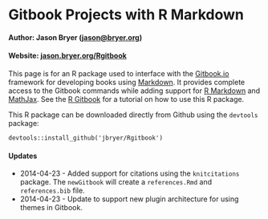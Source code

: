 # Gitbook Projects with R Markdown

#### Author: Jason Bryer ([jason@bryer.org](mailto:jason@bryer.org))    
#### Website: [jason.bryer.org/Rgitbook](http://jason.bryer.org/Rgitbook)

This page is for an R package used to interface with the [Gitbook.io](http://gitbook.io) framework for developing books using [Markdown](https://daringfireball.net/projects/markdown/). It provides complete access to the Gitbook commands while adding support for [R Markdown](https://www.rstudio.com/ide/docs/r_markdown) and [MathJax](http://www.mathjax.org/). See the [R Gitbook](http://jason.bryer.org/Rgitbook) for a tutorial on how to use this R package.

This R package can be downloaded directly from Github using the `devtools` package:

```
devtools::install_github('jbryer/Rgitbook')
```

#### Updates

* 2014-04-23 - Added support for citations using the `knitcitations` package. The `newGitbook` will create a `references.Rmd` and `references.bib` file.
* 2014-04-23 - Update to support new plugin architecture for using themes in Gitbook.

